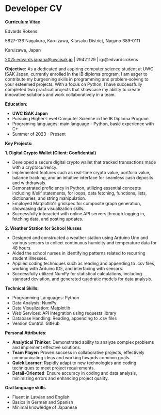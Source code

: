 # Developer CV

**Curriculum Vitae**

Edvards Rokens

5827-136 Nagakura, Karuizawa, Kitasaku District, Nagano 389-0111

Karuizawa, Japan

2025.edvards.japana@uwcisak.jp | 29421129 | ig:@edvardsrokens



**Objective:**
As a dedicated and aspiring computer science student at UWC ISAK Japan, currently enrolled in the IB diploma program, I am eager to contribute my burgeoning skills in programming and problem-solving to your esteemed projects. With a focus on Python, I have successfully completed two practical projects that showcase my ability to create innovative solutions and work collaboratively in a team.



**Education:**

+ **UWC ISAK Japan**
+ Pursuing Higher-Level Computer Science in the IB Diploma Program
+ Programing languages: main language - Python, basic experience with C+
+ Summer of 2023 - Present


**Key Projects:**

**1. Digital Crypto Wallet (Client: Confidential)**

+ Developed a secure digital crypto wallet that tracked transactions made with a cryptocurrency.
+ Implemented features such as real-time crypto value, portfolio value, balance tracking, and an intuitive interface for seamless cash deposits and withdrawals.
+ Demonstrated proficiency in Python, utilizing essential concepts including if/elif statements, for loops, data fetching, functions, lists, dictionaries, and string manipulation.
+ Employed Matplotlib's gridspec for composite graph generation, showcasing data visualization skills.
+ Successfully interacted with online API servers through logging in, fetching data, and posting updates.


**2. Weather Station for School Nurses**

+ Designed and constructed a weather station using Arduino Uno and various sensors to collect continuous humidity and temperature data for 48 hours.
+ Aided the school nurses in identifying patterns related to recurring student illnesses.
+ Applied coding techniques such as reading and appending to .csv files, working with Arduino IDE, and interfacing with sensors.
+ Successfully utilized NumPy for statistical calculations, including standard deviation, and generated quadratic models for data analysis.

  
**Technical Skills:**

+ Programming Languages: Python
+ Data Analysis: NumPy
+ Data Visualization: Matplotlib
+ Web Services: API integration using requests library
+ Database Handling: Reading, appending to .csv files
+ Version Control: GitHub
  
**Personal Attributes:**

+ **Analytical Thinker**: Demonstrated ability to analyze complex problems and implement effective solutions.
+ **Team Player:** Proven success in collaborative projects, effectively communicating ideas and working towards common goals.
+ **Quick Learner**: Rapidly adapt to new technologies and coding techniques to meet project requirements.
+ **Detail-Oriented**: Ensure accuracy in coding and data analysis, minimizing errors and enhancing project quality.

**Oral language skills**

+ Fluent in Latvian and English
+ Basics in German and Spanish
+ Minimal knowledge of Japanese
